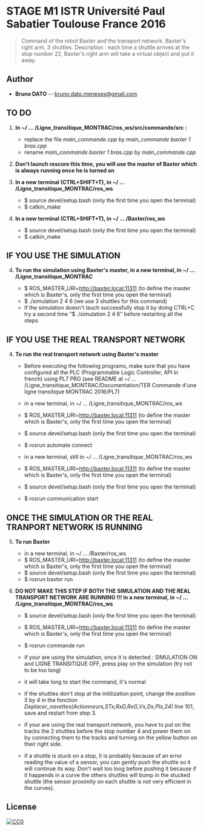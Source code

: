 # STAGE M1 ISTR Université Paul Sabatier Toulouse France 2016

> Command of the robot Baxter and the transport network.
> Baxter's right arm, 3 shuttles.
> Description : each time a shuttle arrives at the stop number 22, Baxter's right arm will take a virtual object and put it away.

## Author

- __Bruno DATO__ -- bruno.dato.meneses@gmail.com

## TO DO

1. **In ~/ ... /Ligne_transitique_MONTRAC/ros_ws/src/commande/src :**

	- replace the file *main_commande.cpp* by *main_commande baxter 1 bras.cpp*
	- rename *main_commande baxter 1 bras.cpp* by *main_commande.cpp*


2. **Don't launch roscore this time, you will use the master of Baxter which is always running once he is turned on**


3. **In a new terminal (CTRL+SHIFT+T), in ~/ ... /Ligne_transitique_MONTRAC/ros_ws**

	- $ source devel/setup.bash	(only the first time you open the terminal)
	- $ catkin_make

3. **In a new terminal (CTRL+SHIFT+T), in ~/ ... /Baxter/ros_ws**

	- $ source devel/setup.bash	(only the first time you open the terminal)
	- $ catkin_make



## IF YOU USE THE SIMULATION

4. **To run the simulation using Baxter's master, in a new terminal, in ~/ ... /Ligne_transitique_MONTRAC**

	- $ ROS_MASTER_URI=http://baxter.local:11311	(to define the master which is Baxter's, only the first time you open the terminal)
	- $ ./simulation  2 4 6		(we use 3 shuttles for this command)
	- if the simulation doesn't lauch successfully stop it by doing CTRL+C try a second time "$ ./simulation 2 4 6" before restarting all the steps


## IF YOU USE THE REAL TRANSPORT NETWORK

4. **To run the real transport network using Baxter's master**

	- Before executing the following programs, make sure that you have configured all the PLC (Programmable Logic Controller, API in french) using PL7 PRO (see README at ~/ ... /Ligne_transitique_MONTRAC/Documentation/TER Commande d'une ligne transitique MONTRAC 2016/PL7)

	- in a new terminal, in ~/ ... /Ligne_transitique_MONTRAC/ros_ws
	- $ ROS_MASTER_URI=http://baxter.local:11311	(to define the master which is Baxter's, only the first time you open the terminal)
	- $ source devel/setup.bash	(only the first time you open the terminal)
	- $ rosrun automate connect

	- in a new terminal, still in ~/ ... /Ligne_transitique_MONTRAC/ros_ws 
	- $ ROS_MASTER_URI=http://baxter.local:11311	(to define the master which is Baxter's, only the first time you open the terminal)
	- $ source devel/setup.bash	(only the first time you open the terminal)
	- $ rosrun communication start


## ONCE THE SIMULATION OR THE REAL TRANPORT NETWORK IS RUNNING

5. **To run Baxter**

	- in a new terminal, in ~/ ... /Baxter/ros_ws
	- $ ROS_MASTER_URI=http://baxter.local:11311	(to define the master which is Baxter's, only the first time you open the terminal)
	- $ source devel/setup.bash	(only the first time you open the terminal)
	- $ rosrun baxter run

	

6. **DO NOT MAKE THIS STEP IF BOTH THE SIMULATION AND THE REAL TRANSPORT NETWORK ARE RUNNING !!! In a new terminal, in ~/ ... /Ligne_transitique_MONTRAC/ros_ws**

	- $ source devel/setup.bash	(only the first time you open the terminal)
	- $ ROS_MASTER_URI=http://baxter.local:11311	(to define the master which is Baxter's, only the first time you open the terminal)
	- $ rosrun commande run

	- if your are using the simulation, once it is detected :  SIMULATION ON and LIGNE TRANSITIQUE OFF, press play on the simulation (try not to be too long)
	- it will take long to start the command, it's normal 
	- if the shuttles don't stop at the initilization point, change the position *5* by *4* in the fonction *Deplacer_navettes(Actionneurs,STx,RxD,RxG,Vx,Dx,PIx,24)* line 101, save and restart from step 3.

	- if your are using the real transport network, you have to put on the tracks the 2 shuttles before the stop number 4 and power them on by connecting them to the tracks and turning on the yellow button on their right side.

	- if a shuttle is stuck on a stop, it is probably because of an error reading the value of a sensor, you can gently push the shuttle so it will continue its way. Don't wait too loog before pushing it because if it happends in a curve the others shuttles will bump in the stucked shuttle (the sensor proximity on each shuttle is not very efficient in the curves).


## License

[![CC0](https://licensebuttons.net/p/zero/1.0/88x31.png)](http://creativecommons.org/publicdomain/zero/1.0/)
